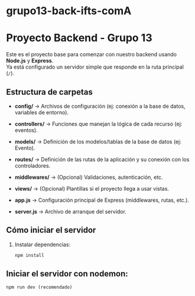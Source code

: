 # grupo13-back-ifts-comA

# Proyecto Backend - Grupo 13

Este es el proyecto base para comenzar con nuestro backend usando **Node.js** y **Express**.  
Ya está configurado un servidor simple que responde en la ruta principal (`/`).

## Estructura de carpetas

- **config/** → Archivos de configuración (ej: conexión a la base de datos, variables de entorno).
- **controllers/** → Funciones que manejan la lógica de cada recurso (ej: eventos).
- **models/** → Definición de los modelos/tablas de la base de datos (ej: Evento).
- **routes/** → Definición de las rutas de la aplicación y su conexión con los controladores.
- **middlewares/** → (Opcional) Validaciones, autenticación, etc.
- **views/** → (Opcional) Plantillas si el proyecto llega a usar vistas.

- **app.js** → Configuración principal de Express (middlewares, rutas, etc.).
- **server.js** → Archivo de arranque del servidor.

## Cómo iniciar el servidor

1. Instalar dependencias:
   ```bash
   npm install
   ```

## Iniciar el servidor con nodemon:

```
npm run dev (recomendado)
```
